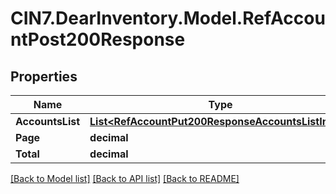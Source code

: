 # CIN7.DearInventory.Model.RefAccountPost200Response

## Properties

| Name             | Type                                                                                                      | Description | Notes      |
| ---------------- | --------------------------------------------------------------------------------------------------------- | ----------- | ---------- |
| **AccountsList** | [**List&lt;RefAccountPut200ResponseAccountsListInner&gt;**](RefAccountPut200ResponseAccountsListInner.md) |             | [optional] |
| **Page**         | **decimal**                                                                                               |             | [optional] |
| **Total**        | **decimal**                                                                                               |             | [optional] |

[[Back to Model list]](../README.md#documentation-for-models) [[Back to API list]](../README.md#documentation-for-api-endpoints) [[Back to README]](../README.md)
